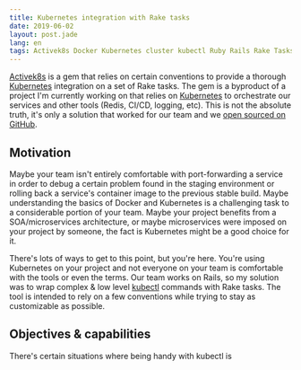 ```yaml
---
title: Kubernetes integration with Rake tasks
date: 2019-06-02
layout: post.jade
lang: en
tags: Activek8s Docker Kubernetes cluster kubectl Ruby Rails Rake Tasks microservices
---
```


[Activek8s](https://github.com/fdoxyz/activek8s) is a gem that relies on certain conventions to provide a thorough [Kubernetes](https://kubernetes.io/) integration on a set of Rake tasks. The gem is a byproduct of a project I'm currently working on that relies on [Kubernetes](https://kubernetes.io/) to orchestrate our services and other tools (Redis, CI/CD, logging, etc). This is not the absolute truth, it's only a solution that worked for our team and we [open sourced on GitHub](https://github.com/fdoxyz/activek8s).

## Motivation

Maybe your team isn't entirely comfortable with port-forwarding a service in order to debug a certain problem found in the staging environment or rolling back a service's container image to the previous stable build. Maybe understanding the basics of Docker and Kubernetes is a challenging task to a considerable portion of your team. Maybe your project benefits from a SOA/microservices architecture, or maybe microservices were imposed on your project by someone, the fact is Kubernetes might be a good choice for it.

There's lots of ways to get to this point, but you're here. You're using Kubernetes on your project and not everyone on your team is comfortable with the tools or even the terms. Our team works on Rails, so my solution was to wrap complex & low level [kubectl](https://kubernetes.io/docs/reference/kubectl/overview/) commands with Rake tasks. The tool is intended to rely on a few conventions while trying to stay as customizable as possible.

## Objectives & capabilities

There's certain situations where being handy with kubectl is 
